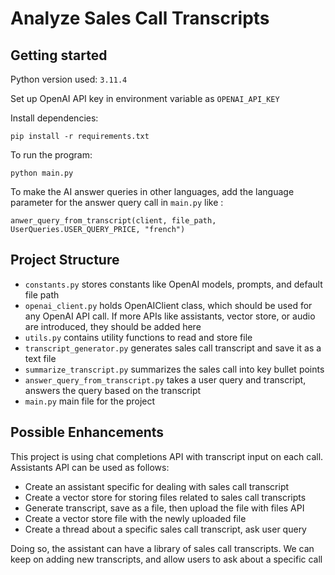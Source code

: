 # Analyze Sales Call Transcripts

## Getting started

Python version used: `3.11.4`

Set up OpenAI API key in environment variable as `OPENAI_API_KEY`

Install dependencies:

```
pip install -r requirements.txt
```

To run the program:

```
python main.py
```

To make the AI answer queries in other languages, add the language parameter for the answer query call in `main.py` like :

```
anwer_query_from_transcript(client, file_path, UserQueries.USER_QUERY_PRICE, "french")
```

## Project Structure

- `constants.py` stores constants like OpenAI models, prompts, and default file path
- `openai_client.py` holds OpenAIClient class, which should be used for any OpenAI API call. If more APIs like assistants, vector store, or audio are introduced, they should be added here
- `utils.py` contains utility functions to read and store file
- `transcript_generator.py` generates sales call transcript and save it as a text file
- `summarize_transcript.py` summarizes the sales call into key bullet points
- `answer_query_from_transcript.py` takes a user query and transcript, answers the query based on the transcript
- `main.py` main file for the project

## Possible Enhancements

This project is using chat completions API with transcript input on each call. Assistants API can be used as follows:

- Create an assistant specific for dealing with sales call transcript
- Create a vector store for storing files related to sales call transcripts
- Generate transcript, save as a file, then upload the file with files API
- Create a vector store file with the newly uploaded file
- Create a thread about a specific sales call transcript, ask user query

Doing so, the assistant can have a library of sales call transcripts. We can keep on adding new transcripts, and allow users to ask about a specific call
